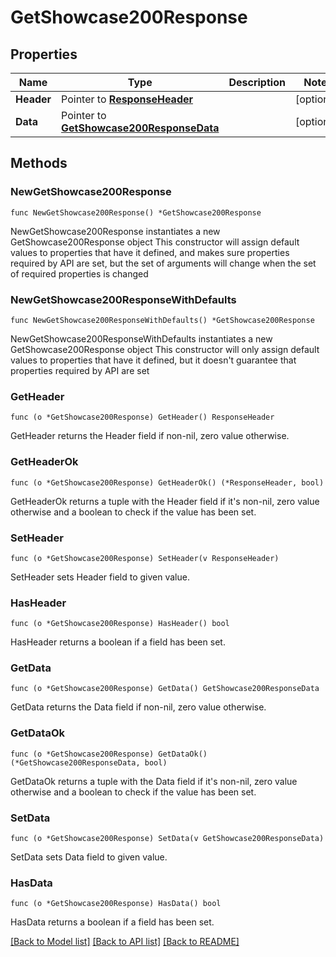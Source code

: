 # GetShowcase200Response

## Properties

Name | Type | Description | Notes
------------ | ------------- | ------------- | -------------
**Header** | Pointer to [**ResponseHeader**](ResponseHeader.md) |  | [optional] 
**Data** | Pointer to [**GetShowcase200ResponseData**](GetShowcase200ResponseData.md) |  | [optional] 

## Methods

### NewGetShowcase200Response

`func NewGetShowcase200Response() *GetShowcase200Response`

NewGetShowcase200Response instantiates a new GetShowcase200Response object
This constructor will assign default values to properties that have it defined,
and makes sure properties required by API are set, but the set of arguments
will change when the set of required properties is changed

### NewGetShowcase200ResponseWithDefaults

`func NewGetShowcase200ResponseWithDefaults() *GetShowcase200Response`

NewGetShowcase200ResponseWithDefaults instantiates a new GetShowcase200Response object
This constructor will only assign default values to properties that have it defined,
but it doesn't guarantee that properties required by API are set

### GetHeader

`func (o *GetShowcase200Response) GetHeader() ResponseHeader`

GetHeader returns the Header field if non-nil, zero value otherwise.

### GetHeaderOk

`func (o *GetShowcase200Response) GetHeaderOk() (*ResponseHeader, bool)`

GetHeaderOk returns a tuple with the Header field if it's non-nil, zero value otherwise
and a boolean to check if the value has been set.

### SetHeader

`func (o *GetShowcase200Response) SetHeader(v ResponseHeader)`

SetHeader sets Header field to given value.

### HasHeader

`func (o *GetShowcase200Response) HasHeader() bool`

HasHeader returns a boolean if a field has been set.

### GetData

`func (o *GetShowcase200Response) GetData() GetShowcase200ResponseData`

GetData returns the Data field if non-nil, zero value otherwise.

### GetDataOk

`func (o *GetShowcase200Response) GetDataOk() (*GetShowcase200ResponseData, bool)`

GetDataOk returns a tuple with the Data field if it's non-nil, zero value otherwise
and a boolean to check if the value has been set.

### SetData

`func (o *GetShowcase200Response) SetData(v GetShowcase200ResponseData)`

SetData sets Data field to given value.

### HasData

`func (o *GetShowcase200Response) HasData() bool`

HasData returns a boolean if a field has been set.


[[Back to Model list]](../README.md#documentation-for-models) [[Back to API list]](../README.md#documentation-for-api-endpoints) [[Back to README]](../README.md)


